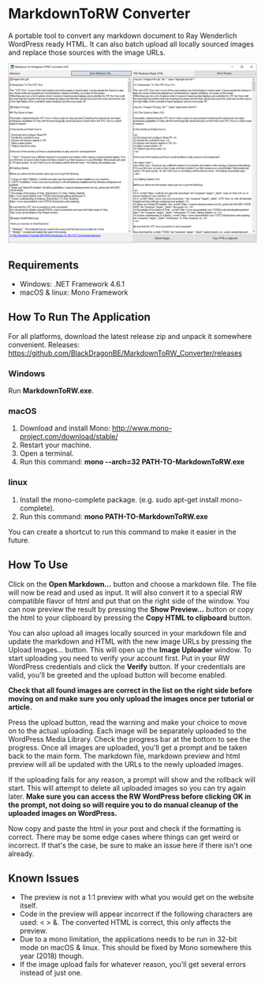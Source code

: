# MarkdownToRW Converter

A portable tool to convert any markdown document to Ray Wenderlich WordPress ready HTML.
It can also batch upload all locally sourced images and replace those sources with the image URLs.

![](READMEImages/UI.png)

## Requirements

- Windows: .NET Framework 4.6.1
- macOS & linux: Mono Framework

## How To Run The Application

For all platforms, download the latest release zip and unpack it somewhere convenient.
Releases: https://github.com/BlackDragonBE/MarkdownToRW_Converter/releases

### Windows

Run **MarkdownToRW.exe**.

### macOS

1. Download and install Mono: http://www.mono-project.com/download/stable/
2. Restart your machine.
3. Open a terminal.
4. Run this command: **mono --arch=32 PATH-TO-MarkdownToRW.exe**

### linux

1. Install the mono-complete package. (e.g. sudo apt-get install mono-complete).
2. Run this command: **mono PATH-TO-MarkdownToRW.exe**

You can create a shortcut to run this command to make it easier in the future.

## How To Use

Click on the **Open Markdown...** button and choose a markdown file.
The file will now be read and used as input. It will also convert it to a special RW compatible flavor of html and put that on the right side of the window.
You can now preview the result by pressing the **Show Preview...** button or copy the html to your clipboard by pressing the **Copy HTML to clipboard** button.

You can also upload all images locally sourced in your markdown file and update the markdown and HTML with the new image URLs by pressing the Upload Images... button.
This will open up the **Image Uploader** window. To start uploading you need to verify your account first.
Put in your RW WordPress credentials and click the **Verify** button. If your credentials are valid, you'll be greeted and the upload button will become enabled.

**Check that all found images are correct in the list on the right side before moving on and make sure you only upload the images once per tutorial or article.**

Press the upload button, read the warning and make your choice to move on to the actual uploading.
Each image will be separately uploaded to the WordPress Media Library. Check the progress bar at the bottom to see the progress.
Once all images are uploaded, you'll get a prompt and be taken back to the main form. The markdown file, markdown preview and html preview will all be updated with the URLs to the newly uploaded images.

If the uploading fails for any reason, a prompt will show and the rollback will start. This will attempt to delete all uploaded images so you can try again later. **Make sure you can access the RW WordPress before clicking OK in the prompt, not doing so will require you to do manual cleanup of the uploaded images on WordPress.**

Now copy and paste the html in your post and check if the formatting is correct. There may be some edge cases where things can get weird or incorrect. If that's the case, be sure to make an issue here if there isn't one already.

## Known Issues

- The preview is not a 1:1 preview with what you would get on the website itself.
- Code in the preview will appear incorrect if the following characters are used: < > &. The converted HTML is correct, this only affects the preview.
- Due to a mono limitation, the applications needs to be run in 32-bit mode on macOS & linux. This should be fixed by Mono somewhere this year (2018) though.
- If the image upload fails for whatever reason, you'll get several errors instead of just one.
